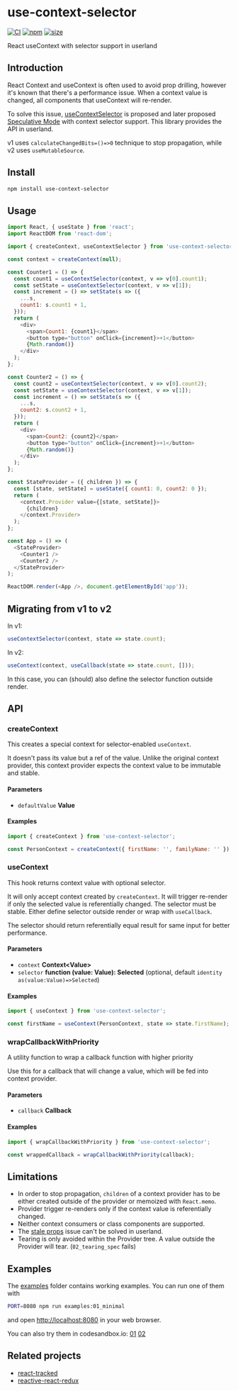 # use-context-selector

[![CI](https://img.shields.io/github/workflow/status/dai-shi/use-context-selector/CI)](https://github.com/dai-shi/use-context-selector/actions?query=workflow%3ACI)
[![npm](https://img.shields.io/npm/v/use-context-selector)](https://www.npmjs.com/package/use-context-selector)
[![size](https://img.shields.io/bundlephobia/minzip/use-context-selector)](https://bundlephobia.com/result?p=use-context-selector)

React useContext with selector support in userland

## Introduction

React Context and useContext is often used to avoid prop drilling,
however it's known that there's a performance issue.
When a context value is changed, all components that useContext
will re-render.

To solve this issue,
[useContextSelector](https://github.com/reactjs/rfcs/pull/119)
is proposed and later proposed
[Speculative Mode](https://github.com/reactjs/rfcs/pull/150)
with context selector support.
This library provides the API in userland.

v1 uses `calculateChangedBits=()=>0` technique to stop propagation,
while v2 uses `useMutableSource`.

## Install

```bash
npm install use-context-selector
```

## Usage

```javascript
import React, { useState } from 'react';
import ReactDOM from 'react-dom';

import { createContext, useContextSelector } from 'use-context-selector';

const context = createContext(null);

const Counter1 = () => {
  const count1 = useContextSelector(context, v => v[0].count1);
  const setState = useContextSelector(context, v => v[1]);
  const increment = () => setState(s => ({
    ...s,
    count1: s.count1 + 1,
  }));
  return (
    <div>
      <span>Count1: {count1}</span>
      <button type="button" onClick={increment}>+1</button>
      {Math.random()}
    </div>
  );
};

const Counter2 = () => {
  const count2 = useContextSelector(context, v => v[0].count2);
  const setState = useContextSelector(context, v => v[1]);
  const increment = () => setState(s => ({
    ...s,
    count2: s.count2 + 1,
  }));
  return (
    <div>
      <span>Count2: {count2}</span>
      <button type="button" onClick={increment}>+1</button>
      {Math.random()}
    </div>
  );
};

const StateProvider = ({ children }) => {
  const [state, setState] = useState({ count1: 0, count2: 0 });
  return (
    <context.Provider value={[state, setState]}>
      {children}
    </context.Provider>
  );
};

const App = () => (
  <StateProvider>
    <Counter1 />
    <Counter2 />
  </StateProvider>
);

ReactDOM.render(<App />, document.getElementById('app'));
```

## Migrating from v1 to v2

In v1:

```js
useContextSelector(context, state => state.count);
```

In v2:

```js
useContext(context, useCallback(state => state.count, []));
```

In this case, you can (should) also define the selector function outside render.

## API

<!-- Generated by documentation.js. Update this documentation by updating the source code. -->

### createContext

This creates a special context for selector-enabled `useContext`.

It doesn't pass its value but a ref of the value.
Unlike the original context provider, this context provider
expects the context value to be immutable and stable.

#### Parameters

-   `defaultValue` **Value** 

#### Examples

```javascript
import { createContext } from 'use-context-selector';

const PersonContext = createContext({ firstName: '', familyName: '' });
```

### useContext

This hook returns context value with optional selector.

It will only accept context created by `createContext`.
It will trigger re-render if only the selected value is referentially changed.
The selector must be stable.
Either define selector outside render or wrap with `useCallback`.

The selector should return referentially equal result for same input for better performance.

#### Parameters

-   `context` **Context&lt;Value>** 
-   `selector` **function (value: Value): Selected**  (optional, default `identity as(value:Value)=>Selected`)

#### Examples

```javascript
import { useContext } from 'use-context-selector';

const firstName = useContext(PersonContext, state => state.firstName);
```

### wrapCallbackWithPriority

A utility function to wrap a callback function with higher priority

Use this for a callback that will change a value,
which will be fed into context provider.

#### Parameters

-   `callback` **Callback** 

#### Examples

```javascript
import { wrapCallbackWithPriority } from 'use-context-selector';

const wrappedCallback = wrapCallbackWithPriority(callback);
```

## Limitations

-   In order to stop propagation, `children` of a context provider has to be either created outside of the provider or memoized with `React.memo`.
-   Provider trigger re-renders only if the context value is referentially changed.
-   Neither context consumers or class components are supported.
-   The [stale props](https://react-redux.js.org/api/hooks#stale-props-and-zombie-children) issue can't be solved in userland.
-   Tearing is only avoided within the Provider tree. A value outside the Provider will tear. (`02_tearing_spec` fails)

## Examples

The [examples](examples) folder contains working examples.
You can run one of them with

```bash
PORT=8080 npm run examples:01_minimal
```

and open <http://localhost:8080> in your web browser.

You can also try them in codesandbox.io:
[01](https://codesandbox.io/s/github/dai-shi/use-context-selector/tree/master/examples/01_minimal)
[02](https://codesandbox.io/s/github/dai-shi/use-context-selector/tree/master/examples/02_typescript)

## Related projects

-   [react-tracked](https://github.com/dai-shi/react-tracked)
-   [reactive-react-redux](https://github.com/dai-shi/reactive-react-redux)
